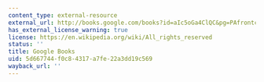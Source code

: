 ```yaml
---
content_type: external-resource
external_url: http://books.google.com/books?id=aIc5oGa4ClQC&pg=PAfrontcover
has_external_license_warning: true
license: https://en.wikipedia.org/wiki/All_rights_reserved
status: ''
title: Google Books
uid: 5d667744-f0c8-4317-a7fe-22a3dd19c569
wayback_url: ''
---
```

